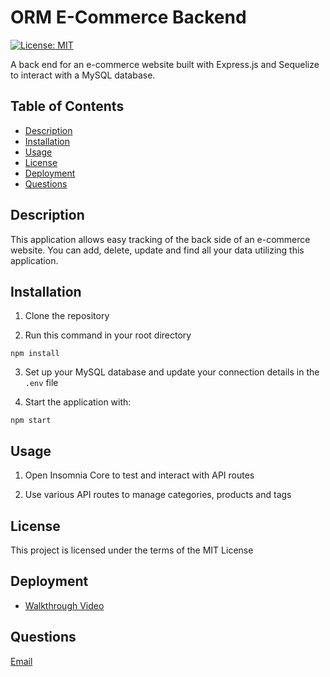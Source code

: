 # ORM E-Commerce Backend

[![License: MIT](https://img.shields.io/badge/License-MIT-blue.svg)](https://opensource.org/licenses/MIT)

A back end for an e-commerce website built with Express.js and Sequelize to interact with a MySQL database.

## Table of Contents

- [Description](#description)
- [Installation](#installation)
- [Usage](#usage)
- [License](#license)
- [Deployment](#deployment)
- [Questions](#questions)

## Description

This application allows easy tracking of the back side of an e-commerce website. You can add, delete, update and find all your data utilizing this application.

## Installation

1. Clone the repository

2. Run this command in your root directory


```
npm install

```


3. Set up your MySQL database and update your connection details in the `.env` file

4. Start the application with:



```
npm start
```

## Usage

1. Open Insomnia Core to test and interact with API routes

2. Use various API routes to manage categories, products and tags

## License

This project is licensed under the terms of the MIT License

## Deployment

- [Walkthrough Video](https://github.com/Apatterson32/consumerism-backend/assets/135552416/64fa3b17-2ad5-47ca-a6db-f191aa2c0a9b)

## Questions

[Email](pattersonal10@gmail.com)